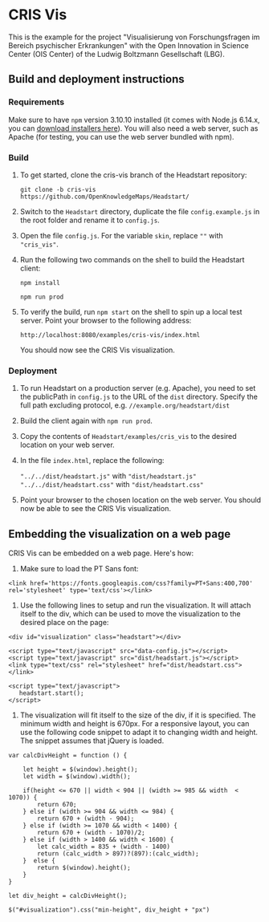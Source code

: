 # CRIS Vis

This is the example for the project "Visualisierung von Forschungsfragen im Bereich psychischer Erkrankungen" with the Open Innovation in Science Center (OIS Center) of the Ludwig Boltzmann Gesellschaft (LBG).

## Build and deployment instructions
### Requirements
Make sure to have `npm` version 3.10.10 installed (it comes with Node.js 6.14.x, you can [download installers here](https://nodejs.org/dist/latest-v6.x/)). You will also need a web server, such as Apache (for testing, you can use the web server bundled with npm).
### Build
1. To get started, clone the cris-vis branch of the Headstart repository:
    
    `git clone -b cris-vis https://github.com/OpenKnowledgeMaps/Headstart/`
1. Switch to the `Headstart` directory, duplicate the file `config.example.js` in the root folder and rename it to `config.js`.
1. Open the file `config.js`. For the variable `skin`, replace `""` with `"cris_vis"`.
1. Run the following two commands on the shell to build the Headstart client:

    `npm install`
    
    `npm run prod`
 1. To verify the build, run `npm start` on the shell to spin up a local test server. Point your browser to the following address:
 
    `http://localhost:8080/examples/cris-vis/index.html`
    
    You should now see the CRIS Vis visualization.
 
 ### Deployment
 1. To run Headstart on a production server (e.g. Apache), you need to set the publicPath in `config.js` to the URL of the `dist` directory. 
 Specify the full path excluding protocol, e.g. `//example.org/headstart/dist`
 1. Build the client again with `npm run prod`.
 1. Copy the contents of `Headstart/examples/cris_vis` to the desired location on your web server.
 1. In the file `index.html`, replace the following: 
    
    `"../../dist/headstart.js"` with `"dist/headstart.js"`
    `"../../dist/headstart.css"` with `"dist/headstart.css"`
 
 1. Point your browser to the chosen location on the web server. You should now be able to see the CRIS Vis visualization.
 
 ## Embedding the visualization on a web page
 CRIS Vis can be embedded on a web page. Here's how:
 
 1. Make sure to load the PT Sans font:
 
 `<link href='https://fonts.googleapis.com/css?family=PT+Sans:400,700' rel='stylesheet' type='text/css'></link>`
 
 1. Use the following lines to setup and run the visualization. It will attach itself to the div, which can be used to move the visualization to the desired place on the page:
 
 ```
 <div id="visualization" class="headstart"></div>
	
<script type="text/javascript" src="data-config.js"></script>
<script type="text/javascript" src="dist/headstart.js"></script>
<link type="text/css" rel="stylesheet" href="dist/headstart.css"></link>

<script type="text/javascript">
    headstart.start();
</script>
```
1. The visualization will fit itself to the size of the div, if it is specified. The minimum width and height is 670px.
For a responsive layout, you can use the following code snippet to adapt it to changing width and height. The snippet assumes that jQuery is loaded.

```
var calcDivHeight = function () {
                    
    let height = $(window).height();
    let width = $(window).width();

    if(height <= 670 || width < 904 || (width >= 985 && width  < 1070)) {
        return 670;    
    } else if (width >= 904 && width <= 984) {
        return 670 + (width - 904);
    } else if (width >= 1070 && width < 1400) {
        return 670 + (width - 1070)/2;
    } else if (width > 1400 && width < 1600) {
        let calc_width = 835 + (width - 1400)
        return (calc_width > 897)?(897):(calc_width);
    }  else {
        return $(window).height();
    }
}

let div_height = calcDivHeight();

$("#visualization").css("min-height", div_height + "px")
```
